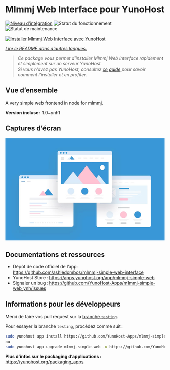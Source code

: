 <!--
Nota bene : ce README est automatiquement généré par <https://github.com/YunoHost/apps/tree/master/tools/readme_generator>
Il NE doit PAS être modifié à la main.
-->

# Mlmmj Web Interface pour YunoHost

[![Niveau d’intégration](https://dash.yunohost.org/integration/mlmmj-simple-web.svg)](https://ci-apps.yunohost.org/ci/apps/mlmmj-simple-web/) ![Statut du fonctionnement](https://ci-apps.yunohost.org/ci/badges/mlmmj-simple-web.status.svg) ![Statut de maintenance](https://ci-apps.yunohost.org/ci/badges/mlmmj-simple-web.maintain.svg)

[![Installer Mlmmj Web Interface avec YunoHost](https://install-app.yunohost.org/install-with-yunohost.svg)](https://install-app.yunohost.org/?app=mlmmj-simple-web)

*[Lire le README dans d'autres langues.](./ALL_README.md)*

> *Ce package vous permet d’installer Mlmmj Web Interface rapidement et simplement sur un serveur YunoHost.*  
> *Si vous n’avez pas YunoHost, consultez [ce guide](https://yunohost.org/install) pour savoir comment l’installer et en profiter.*

## Vue d’ensemble

A very simple web frontend in node for mlmmj.

**Version incluse :** 1.0~ynh1

## Captures d’écran

![Capture d’écran de Mlmmj Web Interface](./doc/screenshots/example.jpg)

## Documentations et ressources

- Dépôt de code officiel de l’app : <https://github.com/ashledombos/mlmmj-simple-web-interface>
- YunoHost Store : <https://apps.yunohost.org/app/mlmmj-simple-web>
- Signaler un bug : <https://github.com/YunoHost-Apps/mlmmj-simple-web_ynh/issues>

## Informations pour les développeurs

Merci de faire vos pull request sur la [branche `testing`](https://github.com/YunoHost-Apps/mlmmj-simple-web_ynh/tree/testing).

Pour essayer la branche `testing`, procédez comme suit :

```bash
sudo yunohost app install https://github.com/YunoHost-Apps/mlmmj-simple-web_ynh/tree/testing --debug
ou
sudo yunohost app upgrade mlmmj-simple-web -u https://github.com/YunoHost-Apps/mlmmj-simple-web_ynh/tree/testing --debug
```

**Plus d’infos sur le packaging d’applications :** <https://yunohost.org/packaging_apps>
